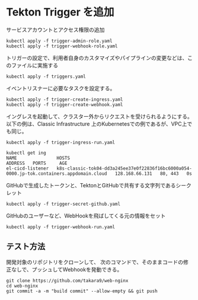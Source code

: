 # Tekton Trigger を追加


サービスアカウントとアクセス権限の追加

~~~
kubectl apply -f trigger-admin-role.yaml
kubectl apply -f trigger-webhook-role.yaml
~~~

トリガーの設定で、利用者自身のカスタマイズやパイプラインの変更などは、このファイルに実施する

~~~
kubectl apply -f triggers.yaml
~~~

イベントリスナーに必要なタスクを設定する。

~~~
kubectl apply -f trigger-create-ingress.yaml
kubectl apply -f trigger-create-webhook.yaml
~~~

イングレスを起動して、クラスター外からリクエストを受けられるようにする。
以下の例は、Classic Infrastructure 上のKubernetesでの例であるが、VPC上でも同じ。

~~~
kubectl apply -f trigger-ingress-run.yaml

kubectl get ing
NAME               HOSTS                                                                                       ADDRESS   PORTS     AGE
el-cicd-listener   k8s-classic-tok04-dd3a245ee37e0f22836f16bc6000a054-0000.jp-tok.containers.appdomain.cloud   128.168.66.131   80, 443   0s
~~~

GitHubで生成したトークンと、TektonとGitHubで共有する文字列であるシークレット

~~~
kubectl apply -f trigger-secret-github.yaml
~~~

GitHubのユーザーなど、WebHookを飛ばしてくる元の情報をセット

~~~
kubectl apply -f trigger-webhook-run.yaml
~~~


## テスト方法

開発対象のリポジトリをクローンして、
次のコマンドで、そのままコードの修正なしで、プッシュしてWebhookを発動できる。

~~~
git clone https://github.com/takara9/web-nginx
cd web-nginx
git commit -a -m "build commit" --allow-empty && git push 
~~~

